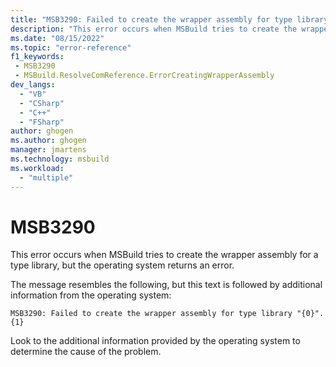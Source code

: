 ```yaml
---
title: "MSB3290: Failed to create the wrapper assembly for type library 'name'."
description: "This error occurs when MSBuild tries to create the wrapper assembly for a type library, but the operating system returns an error."
ms.date: "08/15/2022"
ms.topic: "error-reference"
f1_keywords:
 - MSB3290
 - MSBuild.ResolveComReference.ErrorCreatingWrapperAssembly
dev_langs:
  - "VB"
  - "CSharp"
  - "C++"
  - "FSharp"
author: ghogen
ms.author: ghogen
manager: jmartens
ms.technology: msbuild
ms.workload:
  - "multiple"
---
```

# MSB3290

This error occurs when MSBuild tries to create the wrapper assembly for a type library, but the operating system returns an error.

The message resembles the following, but this text is followed by additional information from the operating system:

```output
MSB3290: Failed to create the wrapper assembly for type library "{0}". {1}
```

Look to the additional information provided by the operating system to determine the cause of the problem.
